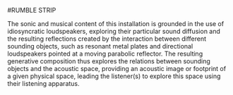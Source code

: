 #RUMBLE STRIP

The sonic and musical content of this installation is grounded in the use of idiosyncratic loudspeakers,  exploring their particular sound diffusion and the resulting reflections created by the interaction between different sounding objects, such as resonant metal plates and directional loudspeakers pointed at a moving parabolic reflector. The resulting generative composition thus explores the relations between sounding objects and the acoustic space, providing an acoustic image or footprint of a given physical space, leading the listener(s) to explore this space using their listening apparatus.

